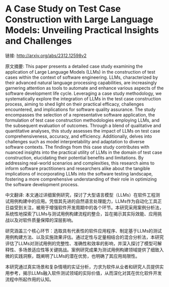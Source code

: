 # A Case Study on Test Case Construction with Large Language Models: Unveiling Practical Insights and Challenges

链接: http://arxiv.org/abs/2312.12598v2

原文摘要:
This paper presents a detailed case study examining the application of Large
Language Models (LLMs) in the construction of test cases within the context of
software engineering. LLMs, characterized by their advanced natural language
processing capabilities, are increasingly garnering attention as tools to
automate and enhance various aspects of the software development life cycle.
Leveraging a case study methodology, we systematically explore the integration
of LLMs in the test case construction process, aiming to shed light on their
practical efficacy, challenges encountered, and implications for software
quality assurance. The study encompasses the selection of a representative
software application, the formulation of test case construction methodologies
employing LLMs, and the subsequent evaluation of outcomes. Through a blend of
qualitative and quantitative analyses, this study assesses the impact of LLMs
on test case comprehensiveness, accuracy, and efficiency. Additionally, delves
into challenges such as model interpretability and adaptation to diverse
software contexts. The findings from this case study contributes with nuanced
insights into the practical utility of LLMs in the domain of test case
construction, elucidating their potential benefits and limitations. By
addressing real-world scenarios and complexities, this research aims to inform
software practitioners and researchers alike about the tangible implications of
incorporating LLMs into the software testing landscape, fostering a more
comprehensive understanding of their role in optimizing the software
development process.

中文翻译:
本文通过详细案例研究，探讨了大型语言模型（LLMs）在软件工程测试用例构建中的应用。凭借其先进的自然语言处理能力，LLMs作为自动化工具正日益受到关注，被用于增强软件开发周期中的各个环节。本研究采用案例分析法，系统性地探索了LLMs与测试用例构建流程的整合，旨在揭示其实际效能、应用挑战以及对软件质量保障的深层影响。

研究涵盖三个核心环节：选取具有代表性的软件应用程序、制定基于LLMs的测试用例构建方法、以及实施效果评估。通过定性与定量相结合的混合分析法，本研究评估了LLMs对测试用例的完整性、准确性和效率的影响，并深入探讨了模型可解释性、多场景适应性等关键挑战。案例研究成果为测试用例构建领域提供了细致入微的实践洞察，既阐明了LLMs的潜在优势，也明确了其应用局限性。

本研究通过真实场景和复杂情境的实证分析，力求为软件从业者和研究人员提供实用参考，揭示LLMs融入软件测试领域的实际价值，从而深化对其在优化软件开发流程中所起作用的认知。
